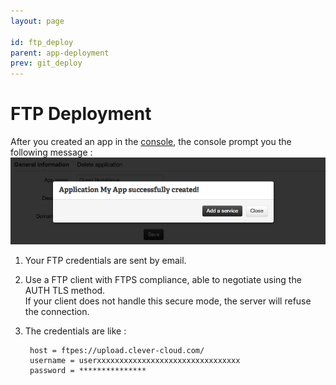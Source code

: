 ```yaml
---
layout: page

id: ftp_deploy
parent: app-deployment
prev: git_deploy
---
```

# FTP Deployment

After you created an app in the [console](https://console.clever-cloud.com), the console prompt you the following message&nbsp;:
<img class="thumbnail img_doc" src="/img/newapp6.png">

1. Your FTP credentials are sent by email.
2. Use a FTP client with FTPS compliance, able to negotiate using the AUTH TLS method.  
If your client does not handle this secure mode, the server will refuse the connection.
3. The credentials are like :  

		host = ftpes://upload.clever-cloud.com/
		username = userxxxxxxxxxxxxxxxxxxxxxxxxxxxxxxxx
		password = ***************